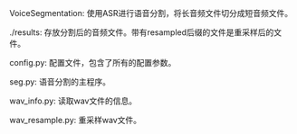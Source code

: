 VoiceSegmentation: 使用ASR进行语音分割，将长音频文件切分成短音频文件。

./results: 存放分割后的音频文件。带有resampled后缀的文件是重采样后的文件。

config.py: 配置文件，包含了所有的配置参数。

seg.py: 语音分割的主程序。

wav_info.py: 读取wav文件的信息。

wav_resample.py: 重采样wav文件。
